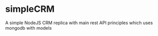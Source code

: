 # simpleCRM
A simple NodeJS CRM replica with main rest API principles which uses mongodb with models
